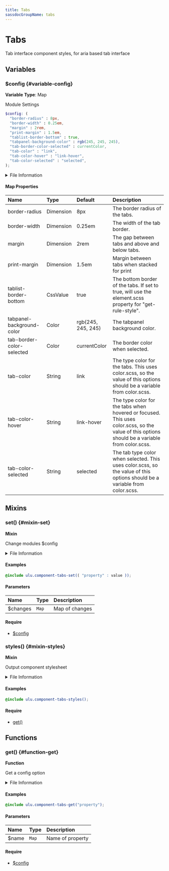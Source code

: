 ```yaml
---
title: Tabs
sassdocGroupName: tabs
---
```



# Tabs

<div class="type-large">

Tab interface component styles, for aria based tab interface

</div>



## Variables




<div class="sassdoc-item-header">

###  $config {#variable-config}

  <div class="sassdoc-item-header__labels">
    <span class="tag tag--primary"><strong>Variable</strong></span> <span class="tag"><strong>Type</strong>: Map</span>
  </div>

</div>

  

Module Settings
    
    

``` scss
$config: (
  "border-radius" : 8px,
  "border-width" : 0.25em,
  "margin" : 2rem,
  "print-margin" : 1.5em,
  "tablist-border-bottom" : true,
  "tabpanel-background-color" : rgb(245, 245, 245),
  "tab-border-color-selected" : currentColor,
  "tab-color" : "link",
  "tab-color-hover" : "link-hover",
  "tab-color-selected" : "selected",
);
```
  


<details>
  <summary>File Information</summary>
  
- **File:** _tabs.scss
- **Group:** tabs
- **Type:** variable
- **Lines (comments):** 23-34
- **Lines (code):** 36-47

</details>

    

#### Map Properties


|Name|Type|Default|Description|
|:--|:--|:--|:--|
|border-radius|Dimension|8px|The border radius of the tabs.|
|border-width|Dimension|0.25em|The width of the tab border.|
|margin|Dimension|2rem|The gap between tabs and above and below tabs.|
|print-margin|Dimension|1.5em|Margin between tabs when stacked for print|
|tablist-border-bottom|CssValue|true|The bottom border of the tabs. If set to true, will use the element.scss property for "get-rule-style".|
|tabpanel-background-color|Color|rgb(245, 245, 245)|The tabpanel background color.|
|tab-border-color-selected|Color|currentColor|The border color when selected.|
|tab-color|String|link|The type color for the tabs. This uses color.scss, so the value of this options should be a variable from color.scss.|
|tab-color-hover|String|link-hover|The type color for the tabs when hovered or focused. This uses color.scss, so the value of this options should be a variable from color.scss.|
|tab-color-selected|String|selected|The tab type color when selected. This uses color.scss, so the value of this options should be a variable from color.scss.|

    
  

## Mixins




<div class="sassdoc-item-header">

###  set() {#mixin-set}

  <div class="sassdoc-item-header__labels">
    <span class="tag tag--primary"><strong>Mixin</strong></span>
  </div>

</div>

  

Change modules $config
    
    


<details>
  <summary>File Information</summary>
  
- **File:** _tabs.scss
- **Group:** tabs
- **Type:** mixin
- **Lines (comments):** 49-52
- **Lines (code):** 54-56

</details>

    

#### Examples

      


``` scss
@include ulu.component-tabs-set(( "property" : value ));
```
  



      

#### Parameters


|Name|Type|Description|
|:--|:--|:--|
|$changes|`Map`|Map of changes|

    

#### Require

- [$config](/sass/components/accordion/#variable-config)
  


<div class="sassdoc-item-header">

###  styles() {#mixin-styles}

  <div class="sassdoc-item-header__labels">
    <span class="tag tag--primary"><strong>Mixin</strong></span>
  </div>

</div>

  

Output component stylesheet
    
    


<details>
  <summary>File Information</summary>
  
- **File:** _tabs.scss
- **Group:** tabs
- **Type:** mixin
- **Lines (comments):** 68-70
- **Lines (code):** 72-179

</details>

    

#### Examples

      


``` scss
@include ulu.component-tabs-styles();
```
  



      

#### Require

- [get()](/sass/components/accordion/#function-get)
  
  

## Functions




<div class="sassdoc-item-header">

###  get() {#function-get}

  <div class="sassdoc-item-header__labels">
    <span class="tag tag--primary"><strong>Function</strong></span>
  </div>

</div>

  

Get a config option
    
    


<details>
  <summary>File Information</summary>
  
- **File:** _tabs.scss
- **Group:** tabs
- **Type:** function
- **Lines (comments):** 58-61
- **Lines (code):** 63-66

</details>

    

#### Examples

      


``` scss
@include ulu.component-tabs-get("property");
```
  



      

#### Parameters


|Name|Type|Description|
|:--|:--|:--|
|$name|`Map`|Name of property|

    

#### Require

- [$config](/sass/components/accordion/#variable-config)
  
  
  